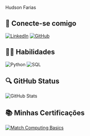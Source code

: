  Hudson Farias 


## 🔌  Conecte-se comigo
[![LinkedIn](https://img.shields.io/badge/LinkedIn-000?style=for-the-badge&logo=linkedin)](https://github.com/hudsonfarias)
[![GitHub](https://img.shields.io/badge/LinkedIn-000?style=for-the-badge&logo=linkedin)](https://www.linkedin.com/in/hudson-farias-29508521b/)

## 🤹‍♀️ Habilidades
![Python](https://img.shields.io/badge/Python-000?style=for-the-badge&logo=python)
![SQL](https://img.shields.io/badge/SQL-000?style=for-the-badge&logo=python)

## 🔍 GitHub Status
![GitHub Stats](https://github-readme-stats.vercel.app/api?username=hudsonfarias&theme=transparent&bg_color=000&border_color=30A3DC&show_icons=true&icon_color=30A3DC&title_color=E94D5F&text_color=FFF)

## 📚 Minhas Certificações
[![Match Computing Basics](https://img.shields.io/badge/LinkedIn-000?style=for-the-badge&logo=linkedin)](https://certificados.descomplica.com.br/graduacao/9efaa41b66243bc8343b1d90e21312e4eafe617e390f4306a0827863d6e43521)